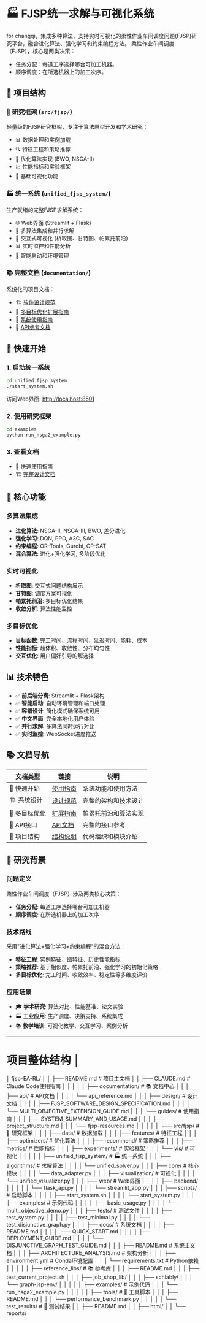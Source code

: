 # 🏭 FJSP统一求解与可视化系统

for changqi，集成多种算法、支持实时可视化的柔性作业车间调度问题(FJSP)研究平台，融合进化算法、强化学习和约束编程方法。
柔性作业车间调度（FJSP），核心是两类决策：
- 任务分配：每道工序选择哪台可加工机器。
- 顺序调度：在所选机器上的加工次序。 

## 🎯 项目结构

### 🔬 研究框架 (`src/fjsp/`)
轻量级的FJSP研究框架，专注于算法原型开发和学术研究：

- 📊 数据处理和实例加载
- 🔍 特征工程和策略推荐  
- 🧬 优化算法实现 (BWO, NSGA-II)
- 📈 性能指标和实验框架
- 🎨 基础可视化功能

### 🏭 统一系统 (`unified_fjsp_system/`)
生产就绪的完整FJSP求解系统：

- 🌐 Web界面 (Streamlit + Flask)
- 🎯 多算法集成和并行求解
- 🎨 交互式可视化 (析取图、甘特图、帕累托前沿)
- 📊 实时监控和性能分析
- 🔧 智能启动和环境管理

### 📚 完整文档 (`documentation/`)
系统化的项目文档：

- 🏗️ [软件设计规范](documentation/design/FJSP_SOFTWARE_DESIGN_SPECIFICATION.md)
- 🎯 [多目标优化扩展指南](documentation/design/MULTI_OBJECTIVE_EXTENSION_GUIDE.md)
- 📖 [系统使用指南](documentation/guides/SYSTEM_SUMMARY_AND_USAGE.md)
- 🔧 [API参考文档](documentation/api/api_reference.md)

## 🚀 快速开始

### 1. 启动统一系统
```bash
cd unified_fjsp_system
./start_system.sh
```

访问Web界面: <http://localhost:8501>

### 2. 使用研究框架
```bash
cd examples
python run_nsga2_example.py
```

### 3. 查看文档
- 📖 [快速使用指南](documentation/guides/SYSTEM_SUMMARY_AND_USAGE.md)
- 🏗️ [完整设计文档](documentation/design/FJSP_SOFTWARE_DESIGN_SPECIFICATION.md)

## 🎯 核心功能

### 多算法集成
- **进化算法**: NSGA-II, NSGA-III, BWO, 差分进化
- **强化学习**: DQN, PPO, A3C, SAC  
- **约束编程**: OR-Tools, Gurobi, CP-SAT
- **混合算法**: 进化+强化学习, 多阶段优化

### 实时可视化
- **析取图**: 交互式问题结构展示
- **甘特图**: 调度方案可视化
- **帕累托前沿**: 多目标优化结果
- **收敛分析**: 算法性能监控

### 多目标优化
- **目标函数**: 完工时间、流程时间、延迟时间、能耗、成本
- **性能指标**: 超体积、收敛性、分布均匀性
- **交互优化**: 用户偏好引导的解选择

## 📊 技术特色

- ✅ **前后端分离**: Streamlit + Flask架构
- ✅ **智能启动**: 自动环境管理和端口处理
- ✅ **容错设计**: 简化模式确保系统可用
- ✅ **中文界面**: 完全本地化用户体验
- ✅ **并行求解**: 多算法同时运行对比
- ✅ **实时监控**: WebSocket进度推送

## 📚 文档导航

| 文档类型 | 链接 | 说明 |
|---------|------|------|
| 🚀 快速开始 | [使用指南](documentation/guides/SYSTEM_SUMMARY_AND_USAGE.md) | 系统功能和使用方法 |
| 🏗️ 系统设计 | [设计规范](documentation/design/FJSP_SOFTWARE_DESIGN_SPECIFICATION.md) | 完整的架构和技术设计 |
| 🎯 多目标优化 | [扩展指南](documentation/design/MULTI_OBJECTIVE_EXTENSION_GUIDE.md) | 帕累托前沿和算法实现 |
| 🔧 API接口 | [API文档](documentation/api/api_reference.md) | 完整的接口参考 |
| 📖 项目结构 | [结构说明](documentation/guides/project_structure.md) | 代码组织和模块介绍 |

## 🔬 研究背景

### 问题定义
柔性作业车间调度（FJSP）涉及两类核心决策：
- **任务分配**: 每道工序选择哪台可加工机器
- **顺序调度**: 在所选机器上的加工次序

### 技术路线
采用"进化算法+强化学习+约束编程"的混合方法：
- **特征工程**: 实例特征、图特征、历史性能指标
- **策略推荐**: 基于相似度、帕累托前沿、强化学习的初始化策略
- **多目标优化**: 完工时间、收敛效率、稳定性等多维度评价

### 应用场景
- 🎓 **学术研究**: 算法对比、性能基准、论文实验
- 🏭 **工业应用**: 生产调度、决策支持、系统集成
- 📚 **教学培训**: 可视化教学、交互学习、案例分析

---

# 项目整体结构                                                                                   │
│   fjsp-EA-RL/                                                                                      │
│   ├── README.md                              # 项目主文档                                          │
│   ├── CLAUDE.md                              # Claude Code使用指南                                 │
│   │                                                                                                │
│   ├── documentation/                         # 📚 文档中心                                         │
│   │   ├── api/                              # API文档                                              │
│   │   │   └── api_reference.md                                                                     │
│   │   ├── design/                           # 设计文档                                             │
│   │   │   ├── FJSP_SOFTWARE_DESIGN_SPECIFICATION.md                                                │
│   │   │   └── MULTI_OBJECTIVE_EXTENSION_GUIDE.md                                                   │
│   │   └── guides/                           # 使用指南                                             │
│   │       ├── SYSTEM_SUMMARY_AND_USAGE.md                                                          │
│   │       ├── project_structure.md                                                                 │
│   │       └── fjsp-resources.md                                                                    │
│   │                                                                                                │
│   ├── src/fjsp/                             # 🔬 研究框架                                          │
│   │   ├── data/                             # 数据加载                                             │
│   │   ├── features/                         # 特征工程                                             │
│   │   ├── optimizers/                       # 优化算法                                             │
│   │   ├── recommend/                        # 策略推荐                                             │
│   │   ├── metrics/                          # 性能指标                                             │
│   │   ├── experiments/                      # 实验框架                                             │
│   │   └── vis/                              # 可视化                                               │
│   │                                                                                                │
│   ├── unified_fjsp_system/                  # 🏭 统一系统                                          │
│   │   ├── algorithms/                       # 求解算法                                             │
│   │   │   └── unified_solver.py                                                                    │
│   │   ├── core/                             # 核心模块                                             │
│   │   │   └── data_adapter.py                                                                      │
│   │   ├── visualization/                    # 可视化                                               │
│   │   │   └── unified_visualizer.py                                                                │
│   │   ├── web/                              # Web界面                                              │
│   │   │   ├── backend/                                                                             │
│   │   │   │   └── flask_api.py                                                                     │
│   │   │   └── streamlit_app.py                                                                     │
│   │   ├── scripts/                          # 启动脚本                                             │
│   │   │   ├── start_system.sh                                                                      │
│   │   │   └── start_system.py                                                                      │
│   │   ├── examples/                         # 示例代码                                             │
│   │   │   ├── basic_usage.py                                                                       │
│   │   │   └── multi_objective_demo.py                                                              │
│   │   ├── tests/                            # 测试文件                                             │
│   │   │   ├── test_system.py                                                                       │
│   │   │   ├── test_minimal.py                                                                      │
│   │   │   └── test_disjunctive_graph.py                                                            │
│   │   ├── docs/                             # 系统文档                                             │
│   │   │   ├── README.md                                                                            │
│   │   │   ├── QUICK_START.md                                                                       │
│   │   │   ├── DEPLOYMENT_GUIDE.md                                                                  │
│   │   │   └── DISJUNCTIVE_GRAPH_TEST_GUIDE.md                                                      │
│   │   ├── README.md                         # 系统主文档                                           │
│   │   ├── ARCHITECTURE_ANALYSIS.md          # 架构分析                                             │
│   │   ├── environment.yml                   # Conda环境配置                                        │
│   │   └── requirements.txt                  # Python依赖                                           │
│   │                                                                                                │
│   ├── reference_libs/                       # 📚 参考库                                            │
│   │   ├── README.md                                                                                │
│   │   ├── test_current_project.sh                                                                  │
│   │   ├── job_shop_lib/                                                                            │
│   │   ├── schlably/                                                                                │
│   │   └── graph-jsp-env/                                                                           │
│   │                                                                                                │
│   ├── examples/                             # 示例代码                                             │
│   │   └── run_nsga2_example.py                                                                     │
│   │                                                                                                │
│   ├── tools/                                # 🔧 工具脚本                                          │
│   │   ├── README.md                                                                                │
│   │   └── performance_benchmark.py                                                                 │
│   │                                                                                                │
│   └── test_results/                         # 🧪 测试结果                                          │
│       ├── README.md                                                                                │
│       ├── html/                                                                                    │
│       └── reports/     
